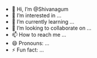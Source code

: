 - 👋 Hi, I’m @Shivanagum
- 👀 I’m interested in ...
- 🌱 I’m currently learning ...
- 💞️ I’m looking to collaborate on ...
- 📫 How to reach me ...
- 😄 Pronouns: ...
- ⚡ Fun fact: ...

<!---
Shivanagum/Shivanagum is a ✨ special ✨ repository because its `README.md` (this file) appears on your GitHub profile.
You can click the Preview link to take a look at your changes.
--->
